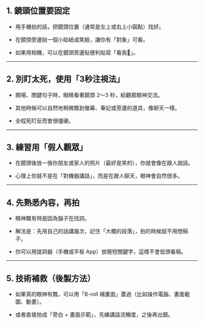 ## **1. 鏡頭位置要固定**

- 用手機拍的話，把鏡頭位置（通常是左上或右上小圓點）找好。
    
- 在鏡頭旁邊貼一個小貼紙或笑臉，讓你有「對象」可看。
    
- 如果用相機，可以在鏡頭旁邊貼便利貼寫「看我👀」。
    

---

## **2. 別盯太死，使用「3秒注視法」**

- 開場、關鍵句子時，眼睛看著鏡頭 2～3 秒，給觀眾眼神交流。
    
- 其他時候可以自然地稍微飄到螢幕、筆記或旁邊的道具，像聊天一樣。
    
- 全程死盯反而會很僵硬。
    

---

## **3. 練習用「假人觀眾」**

- 在鏡頭後放一張你朋友或家人的照片（最好是笑的），你就會像在跟人說話。
    
- 心理上你就不是在「對機器講話」，而是在跟人聊天，眼神會自然很多。
    

---

## **4. 先熟悉內容，再拍**

- 眼神飄有時是因為腦子在找詞。
    
- 解法是：先用自己的話講幾次，記住「大概的段落」，拍的時候就不用想稿子。
    
- 你可以用提詞器（手機或平板 App）放簡短關鍵字，這樣不會低頭看稿。
    

---

## **5. 技術補救（後製方法）**

- 如果真的眼神有飄，可以用「B-roll 補畫面」蓋過（比如操作電腦、畫面截圖、動畫）。
    
- 或者直接拍成「旁白 + 畫面示範」，先練講話流暢度，之後再出鏡。